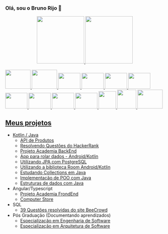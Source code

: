 ### Olá, sou o Bruno Rijo 👋

<div align="center">
  <a href="https://github.com/brunorijo">
  <img height="150em" src="https://github-readme-stats.vercel.app/api?username=brunorijo&show_icons=true&theme=vue&include_all_commits=true&count_private=true"/>
  <img height="150em" src="https://github-readme-stats.vercel.app/api/top-langs/?username=brunorijo&layout=compact&langs_count=7&theme=vue"/>
</div>
 
<div style="display: inline_block"><br>
  <img alignt="center" height="60" width="80" src="https://cdn.jsdelivr.net/gh/devicons/devicon/icons/java/java-original.svg" />
  <img alignt="center" height="60" width="80" src="https://cdn.jsdelivr.net/gh/devicons/devicon/icons/kotlin/kotlin-original-wordmark.svg" />          
  <img alignt="center" height="50" width="70" src="https://cdn.jsdelivr.net/gh/devicons/devicon/icons/intellij/intellij-original.svg" />
  <img alignt="center" height="50" width="70" src="https://cdn.jsdelivr.net/gh/devicons/devicon/icons/androidstudio/androidstudio-original-wordmark.svg" />          
  <img alignt="center" height="50" width="70" src="https://cdn.jsdelivr.net/gh/devicons/devicon/icons/postgresql/postgresql-original-wordmark.svg" />
  <img alignt="center" height="50" width="70" src="https://cdn.jsdelivr.net/gh/devicons/devicon/icons/spring/spring-original-wordmark.svg" />
  <img alignt="center" height="50" width="70" src="https://cdn.jsdelivr.net/gh/devicons/devicon/icons/angularjs/angularjs-original.svg" />         
  <img alignt="center" height="50" width="70" src="https://cdn.jsdelivr.net/gh/devicons/devicon/icons/css3/css3-original-wordmark.svg" />
  <img alignt="center" height="50" width="70" src="https://cdn.jsdelivr.net/gh/devicons/devicon/icons/html5/html5-original-wordmark.svg" />
  <img alignt="center" height="50" width="70" src="https://cdn.jsdelivr.net/gh/devicons/devicon/icons/typescript/typescript-original.svg" />
  <img alignt="center" height="55" width="55" src="https://user-images.githubusercontent.com/3423282/123477765-e4013700-d5d4-11eb-876c-de9aab52153b.png">
  <img alignt="center" height="60" width="60" src="https://user-images.githubusercontent.com/3423282/123478002-3e01fc80-d5d5-11eb-983d-d8aaa7ead156.png">
  <img alignt="center" height="60" width="80" src="https://cdn.jsdelivr.net/gh/devicons/devicon@latest/icons/bitbucket/bitbucket-original-wordmark.svg" />         
</div> 

## Meus projetos
- Kotlin / Java
  - [API de Produtos](https://github.com/BrunoRijo/products-api)
  - [Resolvendo Questões do HackerRank](https://github.com/BrunoRijo/HackerRank)
  - [Projeto Academia BackEnd](https://github.com/BrunoRijo/academia-jpa)
  - [App para rolar dados - Android/Kotlin](https://github.com/BrunoRijo/DiceRoller)
  - [Utilizando JPA com PostgreSQL](https://github.com/BrunoRijo/SpringJPA)
  - [Utilizando a biblioteca Room Android/Kotlin](https://github.com/BrunoRijo/LearningRoom)
  - [Estudando Collections em Java](https://github.com/BrunoRijo/Exercicios_Collections_Java)
  - [Implementação de POO com Java](https://github.com/BrunoRijo/Banco-Digital-em-Java)
  - [Estruturas de dados com Java](https://github.com/BrunoRijo/Estruturas-de-Dados-com-Java)
- Angular/Typescript
  - [Projeto Academia FrondEnd](https://github.com/BrunoRijo/academia-api-front)
  - [Computer Store](https://github.com/BrunoRijo/computer-store)
- SQL
  - [39 Questões resolvidas do site BeeCrowd](https://github.com/BrunoRijo/Beecrowd)
- Pós Graduação (Documentando aprendizados)
  - [Especialização em Engenharia de Software](https://github.com/BrunoRijo/Especializa-o-em-Engenharia-de-Software)
  - [Especialização em Arquitetura de Software](https://github.com/BrunoRijo/Especializa-o-em-Arquitetura-de-Software)

<!--
##### Sobre mim:

- 🔭 Atualmente trabalho como **Analista Desenvolvedor de Software na Contmatic Phoenix**
- 🌱 I’m currently learning ...
- 👯 I’m looking to collaborate on ...
- 🤔 I’m looking for help with ...
- 💬 Ask me about ...
- 📫 How to reach me: ...
- 😄 Pronouns: ...
- ⚡ Fun fact: ...
-->
